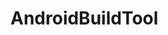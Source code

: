 # AndroidBuildTool

<html
<iframe width="420" height="315"
src="https://youtu.be/5WFn1zoniTU">
</iframe>
<html/>
